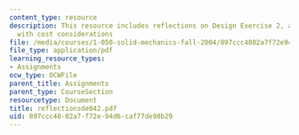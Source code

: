 ```yaml
---
content_type: resource
description: This resource includes reflections on Design Exercise 2, a truss design
  with cost considerations
file: /media/courses/1-050-solid-mechanics-fall-2004/897ccc4802a7f72e94d6caf77de98b29_reflectionsde042.pdf
file_type: application/pdf
learning_resource_types:
- Assignments
ocw_type: OCWFile
parent_title: Assignments
parent_type: CourseSection
resourcetype: Document
title: reflectionsde042.pdf
uid: 897ccc48-02a7-f72e-94d6-caf77de98b29
---
```

